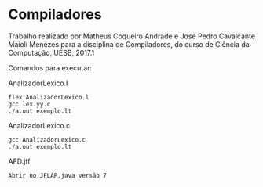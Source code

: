 # Compiladores
Trabalho realizado por Matheus Coqueiro Andrade e José Pedro Cavalcante Maioli Menezes para a disciplina de Compiladores, do curso de Ciência da Computação, UESB, 2017.1

Comandos para executar:

AnalizadorLexico.l

	flex AnalizadorLexico.l
	gcc lex.yy.c
	./a.out exemplo.lt
  
AnalizadorLexico.c

	gcc AnalizadorLexico.c
	./a.out exemplo.lt
  
AFD.jff  
	
	Abrir no JFLAP.java versão 7
